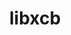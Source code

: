 ---
title: "libxcb"
layout: cache
categories: [package, v0.19]
meta: {"versions": ["1.14"], "compilers": ["gcc@7.3.1"], "oss": ["amzn2"], "platforms": ["linux"], "targets": ["aarch64"], "stacks": ["aws-isc-aarch64"], "num_specs": 1, "num_specs_by_stack": {"aws-isc-aarch64": 1}}
spec_details: [{"hash": "hjm2c64byw3mp43gskcakmybnzl76q2r", "compiler": "gcc@7.3.1", "versions": ["1.14"], "os": "amzn2", "platform": "linux", "target": "aarch64", "variants": ["build_system=autotools"], "stacks": ["aws-isc-aarch64"], "size": "-", "tarball": "https://binaries.spack.io/releases/v0.19/build_cache/linux-amzn2-aarch64/gcc-7.3.1/libxcb-1.14/linux-amzn2-aarch64-gcc-7.3.1-libxcb-1.14-hjm2c64byw3mp43gskcakmybnzl76q2r.spack"}]
---